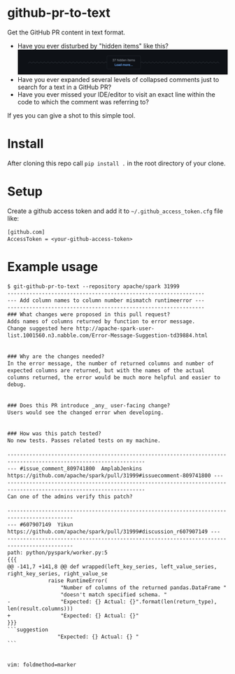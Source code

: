 # github-pr-to-text

Get the GitHub PR content in text format.

- Have you ever disturbed by "hidden items" like this?
  ![Hidden items](doc/hidden_items_in_github_pr.png)
- Have you ever expanded several levels of collapsed comments just to search for a text in a GitHub PR?
- Have you ever missed your IDE/editor to visit an exact line within the code to which the comment was referring to?

If yes you can give a shot to this simple tool.

# Install

After cloning this repo call `pip install .` in the root directory of your clone.

# Setup

Create a github access token and add it to `~/.github_access_token.cfg` file like:

```
[github.com]
AccessToken = <your-github-access-token>
```

# Example usage

```
$ git-github-pr-to-text --repository apache/spark 31999
---------------------------------------------------------------
--- Add column names to column number mismatch runtimeerror ---
---------------------------------------------------------------
### What changes were proposed in this pull request?
Adds names of columns returned by function to error message.
Change suggested here http://apache-spark-user-list.1001560.n3.nabble.com/Error-Message-Suggestion-td39884.html


### Why are the changes needed?
In the error message, the number of returned columns and number of expected columns are returned, but with the names of the actual columns returned, the error would be much more helpful and easier to debug.


### Does this PR introduce _any_ user-facing change?
Users would see the changed error when developing.


### How was this patch tested?
No new tests. Passes related tests on my machine.

------------------------------------------------------------------------------------------------------------------
--- #issue_comment_809741800  AmplabJenkins  https://github.com/apache/spark/pull/31999#issuecomment-809741800 ---
------------------------------------------------------------------------------------------------------------------
Can one of the admins verify this patch?

-------------------------------------------------------------------------------------------
--- #607907149  Yikun  https://github.com/apache/spark/pull/31999#discussion_r607907149 ---
-------------------------------------------------------------------------------------------
path: python/pyspark/worker.py:5
{{{
@@ -141,7 +141,8 @@ def wrapped(left_key_series, left_value_series, right_key_series, right_value_se
             raise RuntimeError(
                 "Number of columns of the returned pandas.DataFrame "
                 "doesn't match specified schema. "
-                "Expected: {} Actual: {}".format(len(return_type), len(result.columns)))
+                "Expected: {} Actual: {}"
}}}
`​``suggestion
                "Expected: {} Actual: {} "
`​``


vim: foldmethod=marker
```
